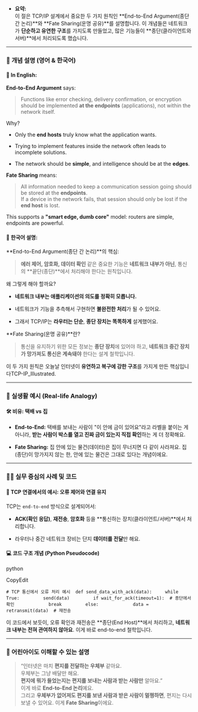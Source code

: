 - **요약:**  
    이 절은 TCP/IP 설계에서 중요한 두 가지 원칙인 **End-to-End Argument(종단 간 논리)**와 **Fate Sharing(운명 공유)**를 설명합니다. 이 개념들은 네트워크가 **단순하고 유연한 구조**를 가지도록 만들었고, 많은 기능들이 **종단(클라이언트와 서버)**에서 처리되도록 했습니다.
    

---

### 📖 **개념 설명 (영어 & 한국어)**

#### 🔹 In English:

**End-to-End Argument** says:

> Functions like error checking, delivery confirmation, or encryption should be implemented **at the endpoints** (applications), not within the network itself.

Why?

- Only the **end hosts** truly know what the application wants.
    
- Trying to implement features inside the network often leads to incomplete solutions.
    
- The network should be **simple**, and intelligence should be at the **edges**.
    

**Fate Sharing** means:

> All information needed to keep a communication session going should be stored at the **endpoints**.  
> If a device in the network fails, that session should only be lost if the **end host** is lost.

This supports a **"smart edge, dumb core"** model: routers are simple, endpoints are powerful.

#### 🔸 한국어 설명:

**End-to-End Argument(종단 간 논리)**의 핵심:

> **에러 제어, 암호화, 데이터 확인** 같은 중요한 기능은 **네트워크 내부가 아닌**, 통신의 **끝단(종단)**에서 처리해야 한다는 원칙입니다.

왜 그렇게 해야 할까요?

- **네트워크 내부는 애플리케이션의 의도를 정확히 모릅니다.**
    
- 네트워크가 기능을 추측해서 구현하면 **불완전한 처리**가 될 수 있어요.
    
- 그래서 TCP/IP는 **라우터는 단순**, **종단 장치는 똑똑하게** 설계했어요.
    

**Fate Sharing(운명 공유)**란?

> 통신을 유지하기 위한 모든 정보는 **종단 장치**에 있어야 하고, **네트워크 중간 장치가 망가져도 통신은 계속돼야** 한다는 설계 철학입니다.

이 두 가지 원칙은 오늘날 인터넷이 **유연하고 복구에 강한 구조**를 가지게 만든 핵심입니다​TCP-IP_Illustrated.

---

### 🎈 **실생활 예시 (Real-life Analogy)**

#### 🛠️ 비유: 택배 vs 집

- **End-to-End:** 택배를 보내는 사람이 "이 안에 금이 있어요"라고 라벨을 붙이는 게 아니라, **받는 사람이 박스를 열고 진짜 금이 있는지 직접 확인**하는 게 더 정확해요.
    
- **Fate Sharing:** 집 안에 있는 물건(데이터)은 집이 무너지면 다 같이 사라져요. 집(종단)이 망가지지 않는 한, 안에 있는 물건은 그대로 있다는 개념이에요.
    

---

### 🧑‍💻 **실무 중심의 사례 및 코드**

#### 📌 TCP 연결에서의 예시: 오류 제어와 연결 유지

TCP는 `end-to-end` 방식으로 설계되어서:

- **ACK(확인 응답)**, **재전송**, **암호화** 등을 **통신하는 장치(클라이언트/서버)**에서 처리합니다.
    
- 라우터나 중간 네트워크 장비는 단지 **데이터를 전달**만 해요.
    

#### 💻 코드 구조 개념 (Python Pseudocode)

python

CopyEdit

`# TCP 통신에서 오류 처리 예시  def send_data_with_ack(data):     while True:         send(data)         if wait_for_ack(timeout=1):  # 종단에서 확인             break         else:             data = retransmit(data)  # 재전송`

이 코드에서 보듯이, 오류 확인과 재전송은 **종단(End Host)**에서 처리하고, **네트워크 내부는 전혀 관여하지 않아요**. 이게 바로 end-to-end 철학입니다.

---

### 🧠 어린아이도 이해할 수 있는 설명

> “인터넷은 마치 **편지를 전달하는 우체부** 같아요.  
> 우체부는 그냥 배달만 해요.  
> **편지에 뭐가 들었는지는 편지를 보내는 사람과 받는 사람만** 알아요.”  
> 이게 바로 **End-to-End 논리**예요.  
> 그리고 **우체부가 없어져도 편지를 보낸 사람과 받은 사람이 멀쩡하면**, 편지는 다시 보낼 수 있어요. 이게 **Fate Sharing**이에요.